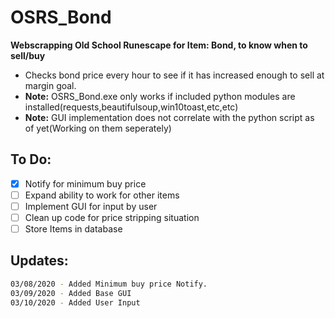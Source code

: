# OSRS_Bond
**Webscrapping Old School Runescape for Item: Bond, to know when to sell/buy**
- Checks bond price every hour to see if it has increased enough to sell at margin goal.
- **Note:** OSRS_Bond.exe only works if included python modules are installed(requests,beautifulsoup,win10toast,etc,etc)
- **Note:** GUI implementation does not correlate with the python script as of yet(Working on them seperately)
## To Do:
- [x] Notify for minimum buy price
- [ ] Expand ability to work for other items
- [ ] Implement GUI for input by user
- [ ] Clean up code for price stripping situation
- [ ] Store Items in database

## Updates:
```bash
03/08/2020 - Added Minimum buy price Notify.
03/09/2020 - Added Base GUI
03/10/2020 - Added User Input
``` 




 
